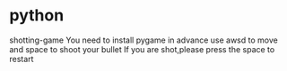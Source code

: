 # python
shotting-game
You need to install pygame in advance
use awsd to move and space to shoot your bullet
If you are shot,please press the space to restart
